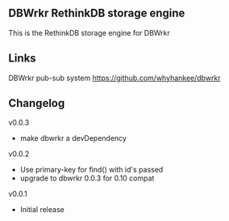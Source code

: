 ## DBWrkr RethinkDB storage engine

This is the RethinkDB storage engine for DBWrkr


## Links

DBWrkr pub-sub system <https://github.com/whyhankee/dbwrkr>


## Changelog

v0.0.3
* make dbwrkr a devDependency

v0.0.2
* Use primary-key for find() with id's passed
* upgrade to dbwrkr 0.0.3 for 0.10 compat

v0.0.1
* Initial release
